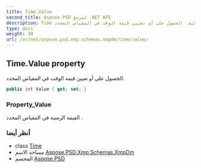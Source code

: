 ```yaml
---
title: Time.Value
second_title: Aspose.PSD لمرجع .NET API
description: Time ملكية. الحصول على أو تعيين قيمة الوقت في المقياس المحدد.
type: docs
weight: 30
url: /ar/net/aspose.psd.xmp.schemas.xmpdm/time/value/
---
```

## Time.Value property

الحصول على أو تعيين قيمة الوقت في المقياس المحدد.

```csharp
public int Value { get; set; }
```

### Property_Value

القيمة الزمنية في المقياس المحدد .

### أنظر أيضا

* class [Time](../)
* مساحة الاسم [Aspose.PSD.Xmp.Schemas.XmpDm](../../time/)
* المجسم [Aspose.PSD](../../../)


